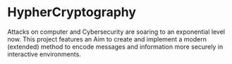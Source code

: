 # HypherCryptography
Attacks on computer and Cybersecurity are soaring to an exponential level now. This project features an Aim to create and implement a modern (extended) method to encode messages and information more securely in interactive environments. 
